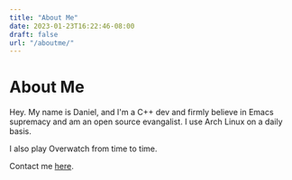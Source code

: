 ```yaml
---
title: "About Me"
date: 2023-01-23T16:22:46-08:00
draft: false
url: "/aboutme/"
---
```

# About Me

Hey. My name is Daniel, and I'm a C++ dev and firmly believe in Emacs supremacy and am an open source evangalist. I use Arch Linux on a daily basis.

I also play Overwatch from time to time.

Contact me [here](https://keyoxide.org/28AAD1A6FEA3CC1CC5D51B4BD1AA1A860CE883C4).
